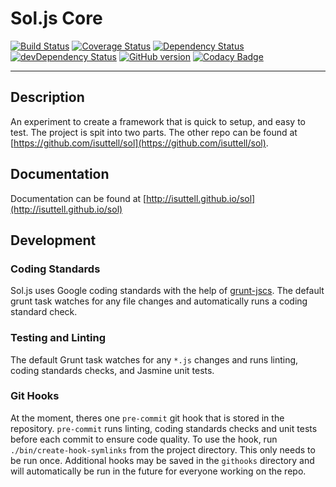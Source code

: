 # Sol.js Core

[![Build Status](https://travis-ci.org/isuttell/sol-core.svg)](https://travis-ci.org/isuttell/sol-core)
[![Coverage Status](https://img.shields.io/coveralls/isuttell/sol-core.svg)](https://coveralls.io/r/isuttell/sol-core)
[![Dependency Status](https://david-dm.org/isuttell/sol-core.svg)](https://david-dm.org/isuttell/sol-core)
[![devDependency Status](https://david-dm.org/isuttell/sol-core/dev-status.svg)](https://david-dm.org/isuttell/sol-core#info=devDependencies)
[![GitHub version](https://badge.fury.io/gh/isuttell%2Fsol-core.svg)](http://badge.fury.io/gh/isuttell%2Fsol-core)
[![Codacy Badge](https://www.codacy.com/project/badge/f9732165a2c84612a0ba0ca3b9bd1a06)](https://www.codacy.com)

- - -

## Description
An experiment to create a framework that is quick to setup, and easy to test. The project is spit into two parts. The other repo can be found at [https://github.com/isuttell/sol](https://github.com/isuttell/sol).

## Documentation

Documentation can be found at [http://isuttell.github.io/sol](http://isuttell.github.io/sol)

## Development

### Coding Standards

Sol.js uses Google coding standards with the help of [grunt-jscs](https://github.com/jscs-dev/grunt-jscs). The default grunt task watches for any file changes and automatically runs a coding standard check.

### Testing and Linting

The default Grunt task watches for any `*.js` changes and runs linting, coding standards checks, and Jasmine unit tests.

### Git Hooks

At the moment, theres one `pre-commit` git hook that is stored in the repository. `pre-commit` runs linting, coding standards checks and unit tests before each commit to ensure code quality. To use the hook, run `./bin/create-hook-symlinks` from the project directory. This only needs to be run once. Additional hooks may be saved in the `githooks` directory and will automatically be run in the future for everyone working on the repo.
